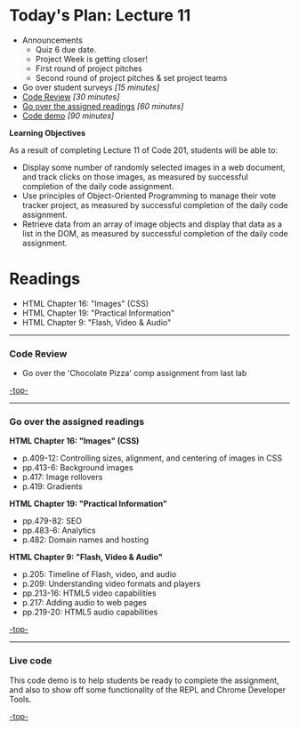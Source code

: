 <a id="top"></a>
# Today's Plan: Lecture 11

- Announcements
  - Quiz 6 due date.
  - Project Week is getting closer!
  - First round of project pitches
  - Second round of project pitches & set project teams
- Go over student surveys *[15 minutes]*
- [Code Review](#codereview) *[30 minutes]*
- [Go over the assigned readings](#readings) *[60 minutes]*
- [Code demo](#code) *[90 minutes]*

**Learning Objectives**

As a result of completing Lecture 11 of Code 201, students will be able to:
- Display some number of randomly selected images in a web document, and track clicks on those images, as measured by successful completion of the daily code assignment.
- Use principles of Object-Oriented Programming to manage their vote tracker project, as measured by successful completion of the daily code assignment.
- Retrieve data from an array of image objects and display that data as a list in the DOM, as measured by successful completion of the daily code assignment.

# Readings

- HTML Chapter 16: "Images" (CSS)
- HTML Chapter 19: "Practical Information"
- HTML Chapter 9: "Flash, Video & Audio"

---

<a id="codereview"></a>
### Code Review

- Go over the 'Chocolate Pizza' comp assignment from last lab

[-top-](#top)

---

<a id="readings"></a>
### Go over the assigned readings

**HTML Chapter 16: "Images" (CSS)**

- p.409-12: Controlling sizes, alignment, and centering of images in CSS
- pp.413-6: Background images
- p.417: Image rollovers
- p.419: Gradients

**HTML Chapter 19: "Practical Information"**

- pp.479-82: SEO
- pp.483-6: Analytics
- p.482: Domain names and hosting

**HTML Chapter 9: "Flash, Video & Audio"**

- p.205: Timeline of Flash, video, and audio
- p.209: Understanding video formats and players
- pp.213-16: HTML5 video capabilities
- p.217: Adding audio to web pages
- pp.219-20: HTML5 audio capabilities

[-top-](#top)

---

<a id="code"></a>
### Live code

This code demo is to help students be ready to complete the assignment, and also to show off some functionality of the REPL and Chrome Developer Tools.

[-top-](#top)

